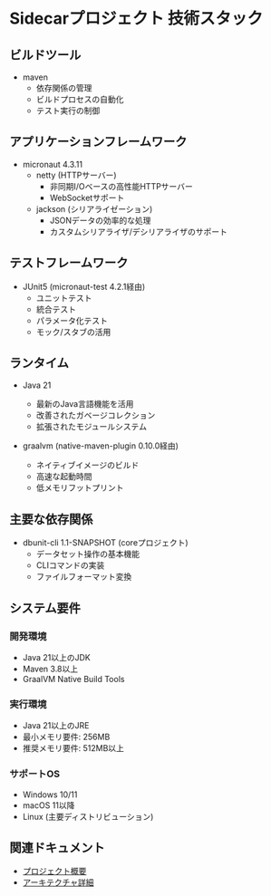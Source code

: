# Sidecarプロジェクト 技術スタック

## ビルドツール
- maven
  - 依存関係の管理
  - ビルドプロセスの自動化
  - テスト実行の制御

## アプリケーションフレームワーク
- micronaut 4.3.11
  - netty (HTTPサーバー)
    - 非同期I/Oベースの高性能HTTPサーバー
    - WebSocketサポート
  - jackson (シリアライゼーション)
    - JSONデータの効率的な処理
    - カスタムシリアライザ/デシリアライザのサポート

## テストフレームワーク
- JUnit5 (micronaut-test 4.2.1経由)
  - ユニットテスト
  - 統合テスト
  - パラメータ化テスト
  - モック/スタブの活用

## ランタイム
- Java 21
  - 最新のJava言語機能を活用
  - 改善されたガベージコレクション
  - 拡張されたモジュールシステム

- graalvm (native-maven-plugin 0.10.0経由)
  - ネイティブイメージのビルド
  - 高速な起動時間
  - 低メモリフットプリント

## 主要な依存関係
- dbunit-cli 1.1-SNAPSHOT (coreプロジェクト)
  - データセット操作の基本機能
  - CLIコマンドの実装
  - ファイルフォーマット変換

## システム要件

### 開発環境
- Java 21以上のJDK
- Maven 3.8以上
- GraalVM Native Build Tools

### 実行環境
- Java 21以上のJRE
- 最小メモリ要件: 256MB
- 推奨メモリ要件: 512MB以上

### サポートOS
- Windows 10/11
- macOS 11以降
- Linux (主要ディストリビューション)

## 関連ドキュメント
- [プロジェクト概要](./01-overview.md)
- [アーキテクチャ詳細](../architecture/01-overview.md)